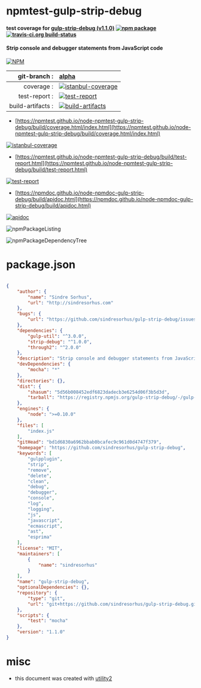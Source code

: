 # npmtest-gulp-strip-debug

#### test coverage for  [gulp-strip-debug (v1.1.0)](https://github.com/sindresorhus/gulp-strip-debug)  [![npm package](https://img.shields.io/npm/v/npmtest-gulp-strip-debug.svg?style=flat-square)](https://www.npmjs.org/package/npmtest-gulp-strip-debug) [![travis-ci.org build-status](https://api.travis-ci.org/npmtest/node-npmtest-gulp-strip-debug.svg)](https://travis-ci.org/npmtest/node-npmtest-gulp-strip-debug)

#### Strip console and debugger statements from JavaScript code

[![NPM](https://nodei.co/npm/gulp-strip-debug.png?downloads=true&downloadRank=true&stars=true)](https://www.npmjs.com/package/gulp-strip-debug)

| git-branch : | [alpha](https://github.com/npmtest/node-npmtest-gulp-strip-debug/tree/alpha)|
|--:|:--|
| coverage : | [![istanbul-coverage](https://npmtest.github.io/node-npmtest-gulp-strip-debug/build/coverage.badge.svg)](https://npmtest.github.io/node-npmtest-gulp-strip-debug/build/coverage.html/index.html)|
| test-report : | [![test-report](https://npmtest.github.io/node-npmtest-gulp-strip-debug/build/test-report.badge.svg)](https://npmtest.github.io/node-npmtest-gulp-strip-debug/build/test-report.html)|
| build-artifacts : | [![build-artifacts](https://npmtest.github.io/node-npmtest-gulp-strip-debug/glyphicons_144_folder_open.png)](https://github.com/npmtest/node-npmtest-gulp-strip-debug/tree/gh-pages/build)|

- [https://npmtest.github.io/node-npmtest-gulp-strip-debug/build/coverage.html/index.html](https://npmtest.github.io/node-npmtest-gulp-strip-debug/build/coverage.html/index.html)

[![istanbul-coverage](https://npmtest.github.io/node-npmtest-gulp-strip-debug/build/screenCapture.buildCi.browser.%252Ftmp%252Fbuild%252Fcoverage.lib.html.png)](https://npmtest.github.io/node-npmtest-gulp-strip-debug/build/coverage.html/index.html)

- [https://npmtest.github.io/node-npmtest-gulp-strip-debug/build/test-report.html](https://npmtest.github.io/node-npmtest-gulp-strip-debug/build/test-report.html)

[![test-report](https://npmtest.github.io/node-npmtest-gulp-strip-debug/build/screenCapture.buildCi.browser.%252Ftmp%252Fbuild%252Ftest-report.html.png)](https://npmtest.github.io/node-npmtest-gulp-strip-debug/build/test-report.html)

- [https://npmdoc.github.io/node-npmdoc-gulp-strip-debug/build/apidoc.html](https://npmdoc.github.io/node-npmdoc-gulp-strip-debug/build/apidoc.html)

[![apidoc](https://npmdoc.github.io/node-npmdoc-gulp-strip-debug/build/screenCapture.buildCi.browser.%252Ftmp%252Fbuild%252Fapidoc.html.png)](https://npmdoc.github.io/node-npmdoc-gulp-strip-debug/build/apidoc.html)

![npmPackageListing](https://npmtest.github.io/node-npmtest-gulp-strip-debug/build/screenCapture.npmPackageListing.svg)

![npmPackageDependencyTree](https://npmtest.github.io/node-npmtest-gulp-strip-debug/build/screenCapture.npmPackageDependencyTree.svg)



# package.json

```json

{
    "author": {
        "name": "Sindre Sorhus",
        "url": "http://sindresorhus.com"
    },
    "bugs": {
        "url": "https://github.com/sindresorhus/gulp-strip-debug/issues"
    },
    "dependencies": {
        "gulp-util": "^3.0.0",
        "strip-debug": "^1.0.0",
        "through2": "^2.0.0"
    },
    "description": "Strip console and debugger statements from JavaScript code",
    "devDependencies": {
        "mocha": "*"
    },
    "directories": {},
    "dist": {
        "shasum": "5d56b008452edf6823dadecb3e6254d06f3b5d3d",
        "tarball": "https://registry.npmjs.org/gulp-strip-debug/-/gulp-strip-debug-1.1.0.tgz"
    },
    "engines": {
        "node": ">=0.10.0"
    },
    "files": [
        "index.js"
    ],
    "gitHead": "bd1d6830a6962bbab0bcafec9c961d0d4747f379",
    "homepage": "https://github.com/sindresorhus/gulp-strip-debug",
    "keywords": [
        "gulpplugin",
        "strip",
        "remove",
        "delete",
        "clean",
        "debug",
        "debugger",
        "console",
        "log",
        "logging",
        "js",
        "javascript",
        "ecmascript",
        "ast",
        "esprima"
    ],
    "license": "MIT",
    "maintainers": [
        {
            "name": "sindresorhus"
        }
    ],
    "name": "gulp-strip-debug",
    "optionalDependencies": {},
    "repository": {
        "type": "git",
        "url": "git+https://github.com/sindresorhus/gulp-strip-debug.git"
    },
    "scripts": {
        "test": "mocha"
    },
    "version": "1.1.0"
}
```



# misc
- this document was created with [utility2](https://github.com/kaizhu256/node-utility2)
